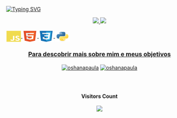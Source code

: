 [![Typing SVG](https://readme-typing-svg.demolab.com?font=Raleway&weight=800&size=35&duration=4000&pause=900&color=F75D8AB6&width=700&lines=Hi%2C+I'm+Oshana;I'm+25+years;I'm+software+engineering+student;Welcome+to+my+profile!🤎)](https://git.io/typing-svg)
 
 <div>
<div align="center">
  <a href="https://github.com/oshanapaula">
  <img height="160em" src="https://github-readme-stats-git-masterrstaa-rickstaa.vercel.app/api?username=oshanapaula&show_icons=true&theme=dracula&include_all_commits=true&count_private=true"/>
  <img height="160em" src="https://github-readme-stats-git-masterrstaa-rickstaa.vercel.app/api/top-langs/?username=oshanapaula&layout=compact&langs_count=7&theme=dracula"/>
</div>
 
<div style="display: inline_block"><br>
  <img align="center" alt="Js" height="30" width="40" src="https://raw.githubusercontent.com/devicons/devicon/master/icons/javascript/javascript-plain.svg">
  <img align="center" alt="HTML" height="30" width="40" src="https://raw.githubusercontent.com/devicons/devicon/master/icons/html5/html5-original.svg">
  <img align="center" alt="CSS" height="30" width="40" src="https://raw.githubusercontent.com/devicons/devicon/master/icons/css3/css3-original.svg">
  <img align="center" alt="Python" height="30" width="40" src="https://raw.githubusercontent.com/devicons/devicon/master/icons/python/python-original.svg">

 <div align="center"> 
 <h3>Para descobrir mais sobre mim e meus objetivos</h3>
 </div>

<div align="center"> 
<a href="https://linkedin.com/in/oshanadev" target="blank"><img align="center" src="https://cdn.jsdelivr.net/npm/simple-icons@3.0.1/icons/linkedin.svg" alt="oshanapaula" height="20" width="20" /></a>
<a href="https://instagram.com/oshanaps" target="blank"><img align="center" src="https://cdn.jsdelivr.net/npm/simple-icons@3.0.1/icons/instagram.svg" alt="oshanapaula" height="20" width="20" /></a>
</p>
 </div>
 
##
 
<div align="center">
<br><p align="centre"><b>Visitors Count</b></p>  
<p align="center"><img align="center" src="https://profile-counter.glitch.me/{oshanapaula}/count.svg" /></p> 
<br>
</div>

 
 

